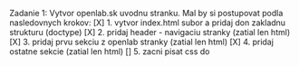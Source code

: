 Zadanie 1:
Vytvor openlab.sk uvodnu stranku. Mal by si postupovat podla nasledovnych krokov:
[X] 1. vytvor index.html subor a pridaj don zakladnu strukturu (doctype)
[X] 2. pridaj header - navigaciu stranky (zatial len html)
[X] 3. pridaj prvu sekciu z openlab stranky (zatial len html)
[X] 4. pridaj ostatne sekcie (zatial len html)
[] 5. zacni pisat css do <style> elementu - sprav nahrubo layout - stranka sa zatial graficky nemusi     podobat, nauc sa, ako sa robi layout pomocou css.

Po dokonceni levelu by si mal poznat nasledovne:
    - index.html + browser open
    - doctype zaklad htmlka
    - poznas ako vkladat nove tagy
    - poznas basic tagy: h1, h2, img src, p, br
    - poznat form tagy: button, input
    - vies robit linky: a href
    - poznas style atribut
    - vies robit csska: color, font-size, font-weight, text-align
    - css: padding, margin, background, height, width, border”

Info k fungovaniu akademie:
    - ocakavame ze kazdy den napises status, na com si robil a co si stihol dokoncit
    - spravenu pracu pushnes do gitu  - spravte si vlasny public repo
    - spravenu pracu deploynes na web (poslem credentials)
    - do statusu zahrn aj linky na stranku a git
    - ak za dany den nemozes pracovat, tak napis status, ze dnes nerobis
    - ak si beries dovolenku, nemusis pisat statusy, len nas informuj, ze od kedy do kedy budes mat dovolenku / nebudes dostupny
    - po commitnuti ti spravime na kod feedback

Zadanie 2:
[X] 1. nastyluj stranku, aby sa co najviac podobala originalu
[X] 2. prepis css, kt. si mal v html subore do separatneho css filu
[X] 3. sprav registracny formular v separatnom html subore, precvic si v nom vsetky input typy kt. existuju... sprav preklik z index.html na tuto stranku
[X] 4. vytvor globalny css subor s globalnym css (vseobacne nastavenie stylov pre elementy)
[X] 5. oddel css ktore patri pre stranku form.html do separatneho css suboru